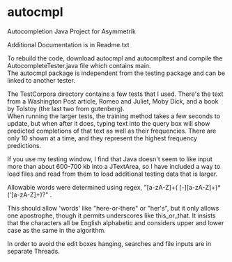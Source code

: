 # autocmpl
Autocompletion Java Project for Asymmetrik

Additional Documentation is in Readme.txt

To rebuild the code, download autocmpl and autocmpltest and compile the AutocompleteTester.java file which contains main.  
The autocmpl package is independent from the testing package and can be linked to another tester.  

The TestCorpora directory contains a few tests that I used.  There's the text from a Washington Post article, Romeo and Juliet, Moby Dick, and a book by Tolstoy (the last two from gutenberg).  
When running the larger tests, the training method takes a few seconds to update, but when after it does, typing text into the query box will show predicted completions of that text as well as their frequencies.  There are only 10 shown at a time, and they represent the highest frequency predictions.  

If you use my testing window, I find that Java doesn't seem to like input more than about 600-700 kb into a JTextArea, so I have included a way to load files and read from them to load additional testing data that is larger.  

Allowable words were determined using regex, "[a-zA-Z]+( [-][a-zA-Z]+)*('[a-zA-Z]+)?" . 

This should allow 'words' like "here-or-there" or "her's", but it only allows one apostrophe, though it permits underscores like this_or_that.  It insists that the characters all be English alphabetic and considers upper and lower case as the same in the algorithm.  

In order to avoid the edit boxes hanging, searches and file inputs are in separate Threads.  
